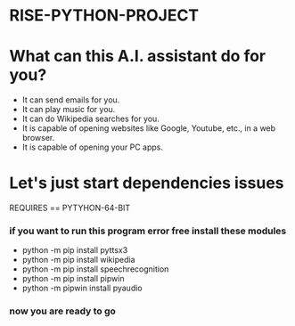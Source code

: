 # RISE-PYTHON-PROJECT

# What can this A.I. assistant do for you?


   * It can send emails for you.
   * It can play music for you.
   * It can do Wikipedia searches for you.
   * It is capable of opening websites like Google, Youtube, etc., in a web browser.
   * It is capable of opening your PC apps.


# Let's just start dependencies issues
REQUIRES == PYTYHON-64-BIT
### if you want to run this program error free install these modules

* python -m pip install pyttsx3
* python -m pip install wikipedia
* python -m pip install speechrecognition
* python -m pip install pipwin
* python -m pipwin install pyaudio



### now you are ready to go
